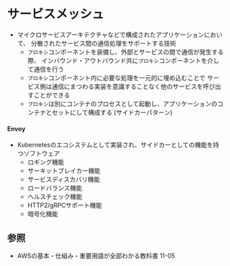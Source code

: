 # サービスメッシュ
- マイクロサービスアーキテクチャなどで構成されたアプリケーションにおいて、
  分散されたサービス間の通信処理をサポートする技術
  - `プロキシ`コンポーネントを装備し、外部とサービスの間で通信が発生する際、
    インバウンド・アウトバウンド共に`プロキシ`コンポーネントを介して通信を行う
  - `プロキシ`コンポーネント内に必要な処理を一元的に埋め込むことで
    サービス側は通信にまつわる実装を意識することなく他のサービスを呼び出すことができる
  - `プロキシ`は別にコンテナのプロセスとして起動し、アプリケーションのコンテナとセットにして構成する
    (サイドカーパターン)

#### Envoy
- Kubernetesのエコシステムとして実装され、サイドカーとしての機能を持つソフトウェア
  - ロギング機能
  - サーキットブレイカー機能
  - サービスディスカバリ機能
  - ロードバランス機能
  - ヘルスチェック機能
  - HTTP2/gRPCサポート機能
  - 暗号化機能

## 参照
- AWSの基本・仕組み・重要用語が全部わかる教科書 11-05

